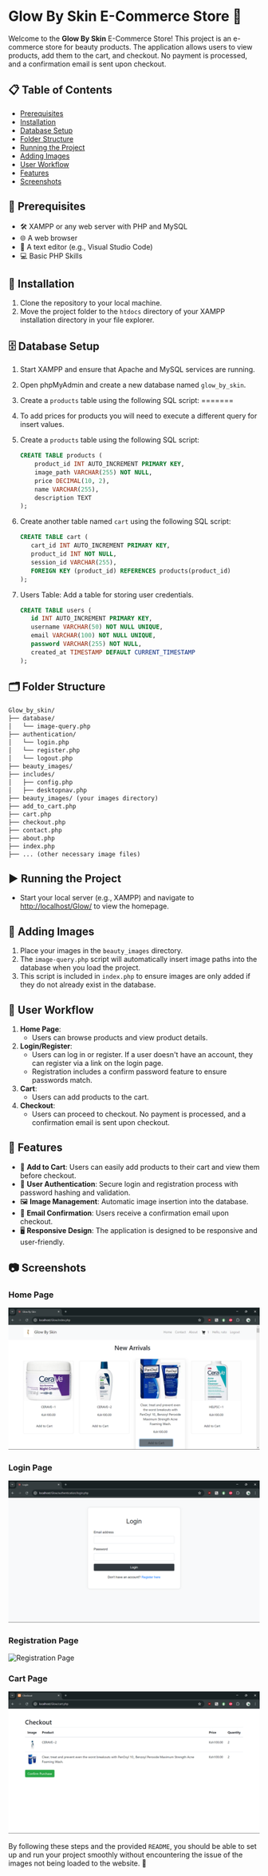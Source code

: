 # Glow By Skin E-Commerce Store 🌟

Welcome to the **Glow By Skin** E-Commerce Store! This project is an e-commerce store for beauty products. The application allows users to view products, add them to the cart, and checkout. No payment is processed, and a confirmation email is sent upon checkout.

## 📋 Table of Contents
- [Prerequisites](##prerequisites)
- [Installation](##installation)
- [Database Setup](##database-setup)
- [Folder Structure](##folder-structure)
- [Running the Project](##running-the-project)
- [Adding Images](##adding-images)
- [User Workflow](##user-workflow)
- [Features](##features)
- [Screenshots](##screenshots)

## 📌 Prerequisites
- 🛠️ XAMPP or any web server with PHP and MySQL
- 🌐 A web browser
- 📝 A text editor (e.g., Visual Studio Code)
- 💻 Basic PHP Skills

## 🚀 Installation
1. Clone the repository to your local machine.
2. Move the project folder to the `htdocs` directory of your XAMPP installation directory in your file explorer.

## 🗄️ Database Setup
1. Start XAMPP and ensure that Apache and MySQL services are running.
2. Open phpMyAdmin and create a new database named `glow_by_skin`.
3. Create a `products` table using the following SQL script:
=======
3. To add prices for products you will need to execute a different query for insert values.
4. Create a `products` table using the following SQL script:
   ```sql
   CREATE TABLE products (
       product_id INT AUTO_INCREMENT PRIMARY KEY,
       image_path VARCHAR(255) NOT NULL,
       price DECIMAL(10, 2),
       name VARCHAR(255),
       description TEXT
   );
   ```

4. Create another table named `cart` using the following SQL script:
   ```sql
   CREATE TABLE cart (
      cart_id INT AUTO_INCREMENT PRIMARY KEY,
      product_id INT NOT NULL,
      session_id VARCHAR(255),
      FOREIGN KEY (product_id) REFERENCES products(product_id)
   );
   ```

5. Users Table: Add a table for storing user credentials.
   ```sql
   CREATE TABLE users (
      id INT AUTO_INCREMENT PRIMARY KEY,
      username VARCHAR(50) NOT NULL UNIQUE,
      email VARCHAR(100) NOT NULL UNIQUE,
      password VARCHAR(255) NOT NULL,
      created_at TIMESTAMP DEFAULT CURRENT_TIMESTAMP
   );
   ```

## 🗂️ Folder Structure
   ```text
   Glow_by_skin/
   ├── database/
   │   └── image-query.php
   ├── authentication/
   │   └── login.php
   │   └── register.php
   │   └── logout.php
   ├── beauty_images/
   ├── includes/
   │   ├── config.php
   │   ├── desktopnav.php
   ├── beauty_images/ (your images directory)
   ├── add_to_cart.php
   ├── cart.php
   ├── checkout.php
   ├── contact.php
   ├── about.php
   ├── index.php
   ├── ... (other necessary image files)
   ```

## ▶️ Running the Project
- Start your local server (e.g., XAMPP) and navigate to [http://localhost/Glow/](http://localhost/Glow/) to view the homepage.

## 📸 Adding Images
1. Place your images in the `beauty_images` directory.
2. The `image-query.php` script will automatically insert image paths into the database when you load the project.
3. This script is included in `index.php` to ensure images are only added if they do not already exist in the database.

## 🧭 User Workflow
1. **Home Page**:
   - Users can browse products and view product details.
2. **Login/Register**:
   - Users can log in or register. If a user doesn't have an account, they can register via a link on the login page.
   - Registration includes a confirm password feature to ensure passwords match.
3. **Cart**:
   - Users can add products to the cart.
4. **Checkout**:
   - Users can proceed to checkout. No payment is processed, and a confirmation email is sent upon checkout.

## 🌟 Features
- 🛒 **Add to Cart**: Users can easily add products to their cart and view them before checkout.
- 🔐 **User Authentication**: Secure login and registration process with password hashing and validation.
- 🖼️ **Image Management**: Automatic image insertion into the database.
- 📧 **Email Confirmation**: Users receive a confirmation email upon checkout.
- 🖥️ **Responsive Design**: The application is designed to be responsive and user-friendly.

## 📷 Screenshots
### Home Page
![Home Page](screenshots/homepage.png)

### Login Page
![Login Page](screenshots/loginpage.png)

### Registration Page
![Registration Page](screenshots/registrationpage.png)

### Cart Page
![Cart Page](screenshots/cartpage.png)


By following these steps and the provided `README`, you should be able to set up and run your project smoothly without encountering the issue of the images not being loaded to the website. 🎉
